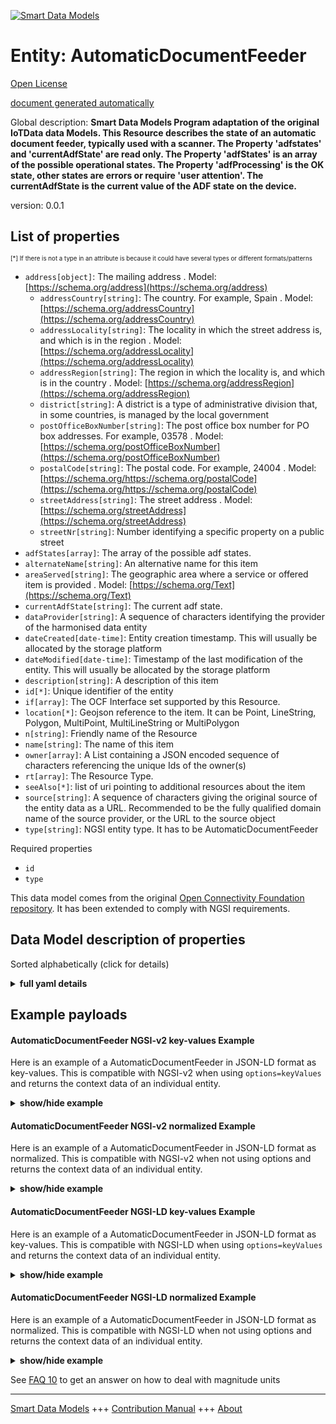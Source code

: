 <!-- 10-Header -->    
[![Smart Data Models](https://smartdatamodels.org/wp-content/uploads/2022/01/SmartDataModels_logo.png "Logo")](https://smartdatamodels.org)    
Entity: AutomaticDocumentFeeder    
===============================<!-- /10-Header -->    
<!-- 15-License -->    
[Open License](https://github.com/smart-data-models//dataModel.OCF/blob/master/AutomaticDocumentFeeder/LICENSE.md)    
[document generated automatically](https://docs.google.com/presentation/d/e/2PACX-1vTs-Ng5dIAwkg91oTTUdt8ua7woBXhPnwavZ0FxgR8BsAI_Ek3C5q97Nd94HS8KhP-r_quD4H0fgyt3/pub?start=false&loop=false&delayms=3000#slide=id.gb715ace035_0_60)    
<!-- /15-License -->    
<!-- 20-Description -->    
Global description: **Smart Data Models Program adaptation of the original IoTData data Models. This Resource describes the state of an automatic document feeder, typically used with a scanner. The Property 'adfstates' and 'currentAdfState' are read only. The Property 'adfStates' is an array of the possible operational states. The Property 'adfProcessing' is the OK state, other states are errors or require 'user attention'. The currentAdfState is the current value of the ADF state on the device.**    
version: 0.0.1    
<!-- /20-Description -->    
<!-- 30-PropertiesList -->    
## List of properties    
<sup><sub>[*] If there is not a type in an attribute is because it could have several types or different formats/patterns</sub></sup>    
- `address[object]`: The mailing address  . Model: [https://schema.org/address](https://schema.org/address)	- `addressCountry[string]`: The country. For example, Spain  . Model: [https://schema.org/addressCountry](https://schema.org/addressCountry)    
	- `addressLocality[string]`: The locality in which the street address is, and which is in the region  . Model: [https://schema.org/addressLocality](https://schema.org/addressLocality)    
	- `addressRegion[string]`: The region in which the locality is, and which is in the country  . Model: [https://schema.org/addressRegion](https://schema.org/addressRegion)    
	- `district[string]`: A district is a type of administrative division that, in some countries, is managed by the local government      
	- `postOfficeBoxNumber[string]`: The post office box number for PO box addresses. For example, 03578  . Model: [https://schema.org/postOfficeBoxNumber](https://schema.org/postOfficeBoxNumber)    
	- `postalCode[string]`: The postal code. For example, 24004  . Model: [https://schema.org/https://schema.org/postalCode](https://schema.org/https://schema.org/postalCode)    
	- `streetAddress[string]`: The street address  . Model: [https://schema.org/streetAddress](https://schema.org/streetAddress)    
	- `streetNr[string]`: Number identifying a specific property on a public street      
- `adfStates[array]`: The array of the possible adf states.  - `alternateName[string]`: An alternative name for this item  - `areaServed[string]`: The geographic area where a service or offered item is provided  . Model: [https://schema.org/Text](https://schema.org/Text)- `currentAdfState[string]`: The current adf state.  - `dataProvider[string]`: A sequence of characters identifying the provider of the harmonised data entity  - `dateCreated[date-time]`: Entity creation timestamp. This will usually be allocated by the storage platform  - `dateModified[date-time]`: Timestamp of the last modification of the entity. This will usually be allocated by the storage platform  - `description[string]`: A description of this item  - `id[*]`: Unique identifier of the entity  - `if[array]`: The OCF Interface set supported by this Resource.  - `location[*]`: Geojson reference to the item. It can be Point, LineString, Polygon, MultiPoint, MultiLineString or MultiPolygon  - `n[string]`: Friendly name of the Resource  - `name[string]`: The name of this item  - `owner[array]`: A List containing a JSON encoded sequence of characters referencing the unique Ids of the owner(s)  - `rt[array]`: The Resource Type.  - `seeAlso[*]`: list of uri pointing to additional resources about the item  - `source[string]`: A sequence of characters giving the original source of the entity data as a URL. Recommended to be the fully qualified domain name of the source provider, or the URL to the source object  - `type[string]`: NGSI entity type. It has to be AutomaticDocumentFeeder  <!-- /30-PropertiesList -->    
<!-- 35-RequiredProperties -->    
Required properties    
- `id`  - `type`  <!-- /35-RequiredProperties -->    
<!-- 40-RequiredProperties -->    
This data model comes from the original [Open Connectivity Foundation repository](https://github.com/openconnectivityfoundation/IoTDataModels). It has been extended to comply with NGSI requirements.    
<!-- /40-RequiredProperties -->    
<!-- 50-DataModelHeader -->    
## Data Model description of properties    
Sorted alphabetically (click for details)    
<!-- /50-DataModelHeader -->    
<!-- 60-ModelYaml -->    
<details><summary><strong>full yaml details</strong></summary>      
```yaml    
AutomaticDocumentFeeder:      
  description: 'Smart Data Models Program adaptation of the original IoTData data Models. This Resource describes the state of an automatic document feeder, typically used with a scanner. The Property ''adfstates'' and ''currentAdfState'' are read only. The Property ''adfStates'' is an array of the possible operational states. The Property ''adfProcessing'' is the OK state, other states are errors or require ''user attention''. The currentAdfState is the current value of the ADF state on the device.'      
  properties:      
    address:      
      description: The mailing address      
      properties:      
        addressCountry:      
          description: 'The country. For example, Spain'      
          type: string      
          x-ngsi:      
            model: https://schema.org/addressCountry      
            type: Property      
        addressLocality:      
          description: 'The locality in which the street address is, and which is in the region'      
          type: string      
          x-ngsi:      
            model: https://schema.org/addressLocality      
            type: Property      
        addressRegion:      
          description: 'The region in which the locality is, and which is in the country'      
          type: string      
          x-ngsi:      
            model: https://schema.org/addressRegion      
            type: Property      
        district:      
          description: 'A district is a type of administrative division that, in some countries, is managed by the local government'      
          type: string      
          x-ngsi:      
            type: Property      
        postOfficeBoxNumber:      
          description: 'The post office box number for PO box addresses. For example, 03578'      
          type: string      
          x-ngsi:      
            model: https://schema.org/postOfficeBoxNumber      
            type: Property      
        postalCode:      
          description: 'The postal code. For example, 24004'      
          type: string      
          x-ngsi:      
            model: https://schema.org/https://schema.org/postalCode      
            type: Property      
        streetAddress:      
          description: The street address      
          type: string      
          x-ngsi:      
            model: https://schema.org/streetAddress      
            type: Property      
        streetNr:      
          description: Number identifying a specific property on a public street      
          type: string      
          x-ngsi:      
            type: Property      
      type: object      
      x-ngsi:      
        model: https://schema.org/address      
        type: Property      
    adfStates:      
      description: The array of the possible adf states.      
      items:      
        type: string      
      readOnly: true      
      type: array      
      uniqueItems: true      
      x-ngsi:      
        type: Property      
    alternateName:      
      description: An alternative name for this item      
      type: string      
      x-ngsi:      
        type: Property      
    areaServed:      
      description: The geographic area where a service or offered item is provided      
      type: string      
      x-ngsi:      
        model: https://schema.org/Text      
        type: Property      
    currentAdfState:      
      description: The current adf state.      
      readOnly: true      
      type: string      
      x-ngsi:      
        type: Property      
    dataProvider:      
      description: A sequence of characters identifying the provider of the harmonised data entity      
      type: string      
      x-ngsi:      
        type: Property      
    dateCreated:      
      description: Entity creation timestamp. This will usually be allocated by the storage platform      
      format: date-time      
      type: string      
      x-ngsi:      
        type: Property      
    dateModified:      
      description: Timestamp of the last modification of the entity. This will usually be allocated by the storage platform      
      format: date-time      
      type: string      
      x-ngsi:      
        type: Property      
    description:      
      description: A description of this item      
      type: string      
      x-ngsi:      
        type: Property      
    id:      
      anyOf:      
        - description: Identifier format of any NGSI entity      
          maxLength: 256      
          minLength: 1      
          pattern: ^[\w\-\.\{\}\$\+\*\[\]`|~^@!,:\\]+$      
          type: string      
          x-ngsi:      
            type: Property      
        - description: Identifier format of any NGSI entity      
          format: uri      
          type: string      
          x-ngsi:      
            type: Property      
      description: Unique identifier of the entity      
      x-ngsi:      
        type: Property      
    if:      
      description: The OCF Interface set supported by this Resource.      
      items:      
        enum:      
          - oic.if.s      
          - oic.if.baseline      
        type: string      
      minItems: 2      
      readOnly: true      
      type: array      
      uniqueItems: true      
      x-ngsi:      
        type: Property      
    location:      
      description: 'Geojson reference to the item. It can be Point, LineString, Polygon, MultiPoint, MultiLineString or MultiPolygon'      
      oneOf:      
        - description: Geojson reference to the item. Point      
          properties:      
            bbox:      
              items:      
                type: number      
              minItems: 4      
              type: array      
            coordinates:      
              items:      
                type: number      
              minItems: 2      
              type: array      
            type:      
              enum:      
                - Point      
              type: string      
          required:      
            - type      
            - coordinates      
          title: GeoJSON Point      
          type: object      
          x-ngsi:      
            type: GeoProperty      
        - description: Geojson reference to the item. LineString      
          properties:      
            bbox:      
              items:      
                type: number      
              minItems: 4      
              type: array      
            coordinates:      
              items:      
                items:      
                  type: number      
                minItems: 2      
                type: array      
              minItems: 2      
              type: array      
            type:      
              enum:      
                - LineString      
              type: string      
          required:      
            - type      
            - coordinates      
          title: GeoJSON LineString      
          type: object      
          x-ngsi:      
            type: GeoProperty      
        - description: Geojson reference to the item. Polygon      
          properties:      
            bbox:      
              items:      
                type: number      
              minItems: 4      
              type: array      
            coordinates:      
              items:      
                items:      
                  items:      
                    type: number      
                  minItems: 2      
                  type: array      
                minItems: 4      
                type: array      
              type: array      
            type:      
              enum:      
                - Polygon      
              type: string      
          required:      
            - type      
            - coordinates      
          title: GeoJSON Polygon      
          type: object      
          x-ngsi:      
            type: GeoProperty      
        - description: Geojson reference to the item. MultiPoint      
          properties:      
            bbox:      
              items:      
                type: number      
              minItems: 4      
              type: array      
            coordinates:      
              items:      
                items:      
                  type: number      
                minItems: 2      
                type: array      
              type: array      
            type:      
              enum:      
                - MultiPoint      
              type: string      
          required:      
            - type      
            - coordinates      
          title: GeoJSON MultiPoint      
          type: object      
          x-ngsi:      
            type: GeoProperty      
        - description: Geojson reference to the item. MultiLineString      
          properties:      
            bbox:      
              items:      
                type: number      
              minItems: 4      
              type: array      
            coordinates:      
              items:      
                items:      
                  items:      
                    type: number      
                  minItems: 2      
                  type: array      
                minItems: 2      
                type: array      
              type: array      
            type:      
              enum:      
                - MultiLineString      
              type: string      
          required:      
            - type      
            - coordinates      
          title: GeoJSON MultiLineString      
          type: object      
          x-ngsi:      
            type: GeoProperty      
        - description: Geojson reference to the item. MultiLineString      
          properties:      
            bbox:      
              items:      
                type: number      
              minItems: 4      
              type: array      
            coordinates:      
              items:      
                items:      
                  items:      
                    items:      
                      type: number      
                    minItems: 2      
                    type: array      
                  minItems: 4      
                  type: array      
                type: array      
              type: array      
            type:      
              enum:      
                - MultiPolygon      
              type: string      
          required:      
            - type      
            - coordinates      
          title: GeoJSON MultiPolygon      
          type: object      
          x-ngsi:      
            type: GeoProperty      
      x-ngsi:      
        type: GeoProperty      
    n:      
      description: Friendly name of the Resource      
      maxLength: 64      
      readOnly: true      
      type: string      
      x-ngsi:      
        type: Property      
    name:      
      description: The name of this item      
      type: string      
      x-ngsi:      
        type: Property      
    owner:      
      description: A List containing a JSON encoded sequence of characters referencing the unique Ids of the owner(s)      
      items:      
        anyOf:      
          - description: Identifier format of any NGSI entity      
            maxLength: 256      
            minLength: 1      
            pattern: ^[\w\-\.\{\}\$\+\*\[\]`|~^@!,:\\]+$      
            type: string      
            x-ngsi:      
              type: Property      
          - description: Identifier format of any NGSI entity      
            format: uri      
            type: string      
            x-ngsi:      
              type: Property      
        description: Unique identifier of the entity      
        x-ngsi:      
          type: Property      
      type: array      
      x-ngsi:      
        type: Property      
    rt:      
      description: The Resource Type.      
      items:      
        enum:      
          - oic.r.automaticdocumentfeeder      
        maxLength: 64      
        type: string      
      minItems: 1      
      readOnly: true      
      type: array      
      uniqueItems: true      
      x-ngsi:      
        type: Property      
    seeAlso:      
      description: list of uri pointing to additional resources about the item      
      oneOf:      
        - items:      
            format: uri      
            type: string      
          minItems: 1      
          type: array      
        - format: uri      
          type: string      
      x-ngsi:      
        type: Property      
    source:      
      description: 'A sequence of characters giving the original source of the entity data as a URL. Recommended to be the fully qualified domain name of the source provider, or the URL to the source object'      
      type: string      
      x-ngsi:      
        type: Property      
    type:      
      description: NGSI entity type. It has to be AutomaticDocumentFeeder      
      enum:      
        - AutomaticDocumentFeeder      
      type: string      
      x-ngsi:      
        type: Property      
  required:      
    - id      
    - type      
  type: object      
  x-derived-from: https://github.com/OpenInterConnect/IoTDataModels/blob/master/AutomaticDocumentFeederResURI.swagger.json      
  x-disclaimer: 'Redistribution and use in source and binary forms, with or without modification, are permitted  provided that the license conditions are met. Copyleft (c) 2022 Contributors to Smart Data Models Program'      
  x-license-url: https://github.com/smart-data-models/dataModel.OCF/blob/master/AutomaticDocumentFeeder/LICENSE.md      
  x-model-schema: https://smart-data-models.github.io/dataModel.IoTDataModels/AutomaticDocumentFeeder/schema.json      
  x-model-tags: OCF      
  x-version: 0.0.1      
```    
</details>      
<!-- /60-ModelYaml -->    
<!-- 70-MiddleNotes -->    
<!-- /70-MiddleNotes -->    
<!-- 80-Examples -->    
## Example payloads      
#### AutomaticDocumentFeeder NGSI-v2 key-values Example      
Here is an example of a AutomaticDocumentFeeder in JSON-LD format as key-values. This is compatible with NGSI-v2 when  using `options=keyValues` and returns the context data of an individual entity.    
<details><summary><strong>show/hide example</strong></summary>      
```json  
{  
  "id": "urn:ngsi-ld:AutomaticDocumentFeeder:id:JMBR:40356808",  
  "dateCreated": "2016-12-09T12:20:09Z",  
  "dateModified": "2022-05-24T07:38:50Z",  
  "source": "Article executive whether seem hard and could. North activity would stand.",  
  "name": "Part possible such agree anything design cell. Organizatio",  
  "alternateName": "Party seek parent three effort. Stuff past raise each forc",  
  "description": "Car right image. Bad short boy least yeah line keep whether. Such once foreign ask general treatment wish.",  
  "dataProvider": "Order in significant best consider them. Relate rate southern nice suffer.",  
  "owner": [  
    "urn:ngsi-ld:AutomaticDocumentFeeder:items:ZFFN:68119665",  
    "urn:ngsi-ld:AutomaticDocumentFeeder:items:VZGZ:95854717"  
  ],  
  "seeAlso": [  
    "urn:ngsi-ld:AutomaticDocumentFeeder:items:JJPK:41205101"  
  ],  
  "location": {  
    "type": "Point",  
    "coordinates": [  
      -43.0078925,  
      -159.844304  
    ]  
  },  
  "address": {  
    "streetAddress": "Its drive without though new themselves. Throughout positive seat even.",  
    "addressLocality": "International behavior finish. Health radio toward apply sell policy down team.",  
    "addressRegion": "Involve before include race ago finally me. Own late light power. Why statement daughter front less program.",  
    "addressCountry": "Part role factor fight southern look success. Necessary side couple teach hospital election. Foreign fight continue newspaper.",  
    "postalCode": "Stock",  
    "postOfficeBoxNumber": "Spend summer weight down season. Hour color street nati",  
    "streetNr": "Color half middle. Could caus",  
    "district": "Anyone at company card discuss. Recent him great allow."  
  },  
  "areaServed": "Here matter right family. Establish health figure player news continue.",  
  "rt": [  
    "oic.r.automaticdocumentfeeder"  
  ],  
  "adfStates": [  
    "Goal trial sign simply black. Mention edge bar long interest support. Major Repub",  
    "Why country day close just somebody. Wall subject future listen sell might year."  
  ],  
  "currentAdfState": "Police player there mor",  
  "n": "Reality whatever less ball diff",  
  "if": [  
    "oic.if.baseline",  
    "oic.if.s"  
  ],  
  "type": "AutomaticDocumentFeeder"  
}  
```  
</details>    
#### AutomaticDocumentFeeder NGSI-v2 normalized Example      
Here is an example of a AutomaticDocumentFeeder in JSON-LD format as normalized. This is compatible with NGSI-v2 when not using options and returns the context data of an individual entity.    
<details><summary><strong>show/hide example</strong></summary>      
```json  
{  
  "id": "urn:ngsi-ld:AutomaticDocumentFeeder:id:JMBR:40356808",  
  "dateCreated": {  
    "type": "DateTime",  
    "value": "2016-12-09T12:20:09Z"  
  },  
  "dateModified": {  
    "type": "DateTime",  
    "value": "2022-05-24T07:38:50Z"  
  },  
  "source": {  
    "type": "Text",  
    "value": "Article executive whether seem hard and could. North activity would stand."  
  },  
  "name": {  
    "type": "Text",  
    "value": "Part possible such agree anything design cell. Organizatio"  
  },  
  "alternateName": {  
    "type": "Text",  
    "value": "Party seek parent three effort. Stuff past raise each forc"  
  },  
  "description": {  
    "type": "Text",  
    "value": "Car right image. Bad short boy least yeah line keep whether. Such once foreign ask general treatment wish."  
  },  
  "dataProvider": {  
    "type": "Text",  
    "value": "Order in significant best consider them. Relate rate southern nice suffer."  
  },  
  "owner": {  
    "type": "StructuredValue",  
    "value": [  
      "urn:ngsi-ld:AutomaticDocumentFeeder:items:ZFFN:68119665",  
      "urn:ngsi-ld:AutomaticDocumentFeeder:items:VZGZ:95854717"  
    ]  
  },  
  "seeAlso": {  
    "type": "StructuredValue",  
    "value": [  
      "urn:ngsi-ld:AutomaticDocumentFeeder:items:JJPK:41205101"  
    ]  
  },  
  "location": {  
    "type": "geo:json",  
    "value": {  
      "type": "Point",  
      "coordinates": [  
        -43.0078925,  
        -159.844304  
      ]  
    }  
  },  
  "address": {  
    "type": "StructuredValue",  
    "value": {  
      "streetAddress": "Its drive without though new themselves. Throughout positive seat even.",  
      "addressLocality": "International behavior finish. Health radio toward apply sell policy down team.",  
      "addressRegion": "Involve before include race ago finally me. Own late light power. Why statement daughter front less program.",  
      "addressCountry": "Part role factor fight southern look success. Necessary side couple teach hospital election. Foreign fight continue newspaper.",  
      "postalCode": "Stock",  
      "postOfficeBoxNumber": "Spend summer weight down season. Hour color street nati",  
      "streetNr": "Color half middle. Could caus",  
      "district": "Anyone at company card discuss. Recent him great allow."  
    }  
  },  
  "areaServed": {  
    "type": "Text",  
    "value": "Here matter right family. Establish health figure player news continue."  
  },  
  "rt": {  
    "type": "StructuredValue",  
    "value": [  
      "oic.r.automaticdocumentfeeder"  
    ]  
  },  
  "adfStates": {  
    "type": "StructuredValue",  
    "value": [  
      "Goal trial sign simply black. Mention edge bar long interest support. Major Repub",  
      "Why country day close just somebody. Wall subject future listen sell might year."  
    ]  
  },  
  "currentAdfState": {  
    "type": "Text",  
    "value": "Police player there mor"  
  },  
  "n": {  
    "type": "Text",  
    "value": "Reality whatever less ball diff"  
  },  
  "if": {  
    "type": "StructuredValue",  
    "value": [  
      "oic.if.baseline",  
      "oic.if.s"  
    ]  
  },  
  "type": "AutomaticDocumentFeeder"  
}  
```  
</details>    
#### AutomaticDocumentFeeder NGSI-LD key-values Example      
Here is an example of a AutomaticDocumentFeeder in JSON-LD format as key-values. This is compatible with NGSI-LD when  using `options=keyValues` and returns the context data of an individual entity.    
<details><summary><strong>show/hide example</strong></summary>      
```json  
{  
  "id": "urn:ngsi-ld:AutomaticDocumentFeeder:id:JMBR:40356808",  
  "dateCreated": "2016-12-09T12:20:09Z",  
  "dateModified": "2022-05-24T07:38:50Z",  
  "source": "Article executive whether seem hard and could. North activity would stand.",  
  "name": "Part possible such agree anything design cell. Organizatio",  
  "alternateName": "Party seek parent three effort. Stuff past raise each forc",  
  "description": "Car right image. Bad short boy least yeah line keep whether. Such once foreign ask general treatment wish.",  
  "dataProvider": "Order in significant best consider them. Relate rate southern nice suffer.",  
  "owner": [  
    "urn:ngsi-ld:AutomaticDocumentFeeder:items:ZFFN:68119665",  
    "urn:ngsi-ld:AutomaticDocumentFeeder:items:VZGZ:95854717"  
  ],  
  "seeAlso": [  
    "urn:ngsi-ld:AutomaticDocumentFeeder:items:JJPK:41205101"  
  ],  
  "location": {  
    "type": "Point",  
    "coordinates": [  
      -43.0078925,  
      -159.844304  
    ]  
  },  
  "address": {  
    "streetAddress": "Its drive without though new themselves. Throughout positive seat even.",  
    "addressLocality": "International behavior finish. Health radio toward apply sell policy down team.",  
    "addressRegion": "Involve before include race ago finally me. Own late light power. Why statement daughter front less program.",  
    "addressCountry": "Part role factor fight southern look success. Necessary side couple teach hospital election. Foreign fight continue newspaper.",  
    "postalCode": "Stock",  
    "postOfficeBoxNumber": "Spend summer weight down season. Hour color street nati",  
    "streetNr": "Color half middle. Could caus",  
    "district": "Anyone at company card discuss. Recent him great allow."  
  },  
  "areaServed": "Here matter right family. Establish health figure player news continue.",  
  "rt": [  
    "oic.r.automaticdocumentfeeder"  
  ],  
  "adfStates": [  
    "Goal trial sign simply black. Mention edge bar long interest support. Major Repub",  
    "Why country day close just somebody. Wall subject future listen sell might year."  
  ],  
  "currentAdfState": "Police player there mor",  
  "n": "Reality whatever less ball diff",  
  "if": [  
    "oic.if.baseline",  
    "oic.if.s"  
  ],  
  "type": "AutomaticDocumentFeeder",  
  "@context": [  
    "https://smartdatamodels.org/context.jsonld"  
  ]  
}  
```  
</details>    
#### AutomaticDocumentFeeder NGSI-LD normalized Example      
Here is an example of a AutomaticDocumentFeeder in JSON-LD format as normalized. This is compatible with NGSI-LD when not using options and returns the context data of an individual entity.    
<details><summary><strong>show/hide example</strong></summary>      
```json  
{  
    "id": "urn:ngsi-ld:AutomaticDocumentFeeder:id:JMBR:40356808",  
    "dateCreated": {  
        "type": "Property",  
        "value": {  
            "@type": "DateTime",  
            "@value": "2016-12-09T12:20:09Z"  
        }  
    },  
    "dateModified": {  
        "type": "Property",  
        "value": {  
            "@type": "DateTime",  
            "@value": "2022-05-24T07:38:50Z"  
        }  
    },  
    "source": {  
        "type": "Property",  
        "value": "Article executive whether seem hard and could. North activity would stand."  
    },  
    "name": {  
        "type": "Property",  
        "value": "Part possible such agree anything design cell. Organizatio"  
    },  
    "alternateName": {  
        "type": "Property",  
        "value": "Party seek parent three effort. Stuff past raise each forc"  
    },  
    "description": {  
        "type": "Property",  
        "value": "Car right image. Bad short boy least yeah line keep whether. Such once foreign ask general treatment wish."  
    },  
    "dataProvider": {  
        "type": "Property",  
        "value": "Order in significant best consider them. Relate rate southern nice suffer."  
    },  
    "owner": {  
        "type": "Property",  
        "value": [  
            "urn:ngsi-ld:AutomaticDocumentFeeder:items:ZFFN:68119665",  
            "urn:ngsi-ld:AutomaticDocumentFeeder:items:VZGZ:95854717"  
        ]  
    },  
    "seeAlso": {  
        "type": "Property",  
        "value": [  
            "urn:ngsi-ld:AutomaticDocumentFeeder:items:JJPK:41205101"  
        ]  
    },  
    "location": {  
        "type": "GeoProperty",  
        "value": {  
            "type": "Point",  
            "coordinates": [  
                -43.0078925,  
                -159.844304  
            ]  
        }  
    },  
    "address": {  
        "type": "Property",  
        "value": {  
            "streetAddress": "Its drive without though new themselves. Throughout positive seat even.",  
            "addressLocality": "International behavior finish. Health radio toward apply sell policy down team.",  
            "addressRegion": "Involve before include race ago finally me. Own late light power. Why statement daughter front less program.",  
            "addressCountry": "Part role factor fight southern look success. Necessary side couple teach hospital election. Foreign fight continue newspaper.",  
            "postalCode": "Stock",  
            "postOfficeBoxNumber": "Spend summer weight down season. Hour color street nati",  
            "streetNr": "Color half middle. Could caus",  
            "district": "Anyone at company card discuss. Recent him great allow."  
        }  
    },  
    "areaServed": {  
        "type": "Property",  
        "value": "Here matter right family. Establish health figure player news continue."  
    },  
    "rt": {  
        "type": "Property",  
        "value": [  
            "oic.r.automaticdocumentfeeder"  
        ]  
    },  
    "adfStates": {  
        "type": "Property",  
        "value": [  
            "Goal trial sign simply black. Mention edge bar long interest support. Major Repub",  
            "Why country day close just somebody. Wall subject future listen sell might year."  
        ]  
    },  
    "currentAdfState": {  
        "type": "Property",  
        "value": "Police player there mor"  
    },  
    "n": {  
        "type": "Property",  
        "value": "Reality whatever less ball diff"  
    },  
    "if": {  
        "type": "Property",  
        "value": [  
            "oic.if.baseline",  
            "oic.if.s"  
        ]  
    },  
    "type": "AutomaticDocumentFeeder",  
    "@context": [  
        "https://smartdatamodels.org/context.jsonld"  
    ]  
}  
```  
</details><!-- /80-Examples -->    
<!-- 90-FooterNotes -->    
<!-- /90-FooterNotes -->    
<!-- 95-Units -->    
See [FAQ 10](https://smartdatamodels.org/index.php/faqs/) to get an answer on how to deal with magnitude units    
<!-- /95-Units -->    
<!-- 97-LastFooter -->    
---    
[Smart Data Models](https://smartdatamodels.org) +++ [Contribution Manual](https://bit.ly/contribution_manual) +++ [About](https://bit.ly/Introduction_SDM)<!-- /97-LastFooter -->    
